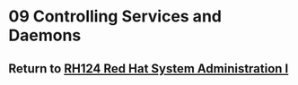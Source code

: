 # 09 Controlling Services and Daemons

## Return to [RH124 Red Hat System Administration I](/rh124_red_hat_system_administration_i/README.md)
